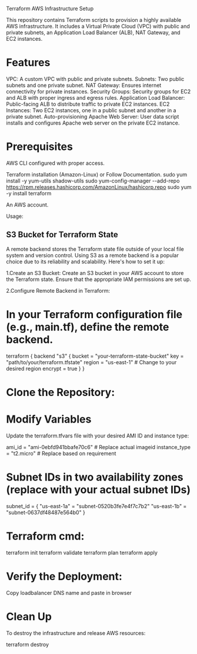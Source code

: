 Terraform AWS Infrastructure Setup

This repository contains Terraform scripts to provision a highly available AWS infrastructure. It includes a Virtual Private Cloud (VPC) with public and private subnets, an Application Load Balancer (ALB), NAT Gateway, and EC2 instances.

# Features

VPC: A custom VPC with public and private subnets.
Subnets: Two public subnets and one private subnet.
NAT Gateway: Ensures internet connectivity for private instances.
Security Groups: Security groups for EC2 and ALB with proper ingress and egress rules.
Application Load Balancer: Public-facing ALB to distribute traffic to private EC2 instances.
EC2 Instances: Two EC2 instances, one in a public subnet and another in a private subnet.
Auto-provisioning Apache Web Server: User data script installs and configures Apache web server on the private EC2 instance.

# Prerequisites

AWS CLI configured with proper access.

Terraform installation (Amazon-Linux) or Follow Documentation.
 sudo yum install -y yum-utils shadow-utils
 sudo yum-config-manager --add-repo https://rpm.releases.hashicorp.com/AmazonLinux/hashicorp.repo
 sudo yum -y install terraform

An AWS account.


Usage:

## S3 Bucket for Terraform State

A remote backend stores the Terraform state file outside of your local file system and version control. Using S3 as a remote backend is a popular choice due to its reliability and scalability. Here's how to set it up:

1.Create an S3 Bucket: Create an S3 bucket in your AWS account to store the Terraform state. Ensure that the appropriate IAM permissions are set up.

2.Configure Remote Backend in Terraform:

# In your Terraform configuration file (e.g., main.tf), define the remote backend.
terraform {
  backend "s3" {
    bucket         = "your-terraform-state-bucket"
    key            = "path/to/your/terraform.tfstate"
    region         = "us-east-1" # Change to your desired region
    encrypt        = true
  }
}


# Clone the Repository:


# Modify Variables
Update the terraform.tfvars file with your desired AMI ID and instance type:

ami_id        = "ami-0ebfd941bbafe70c6" # Replace actual imageid
instance_type = "t2.micro" # Replace based on requirement
# Subnet IDs in two availability zones (replace with your actual subnet IDs)
subnet_id = {
  "us-east-1a" = "subnet-0520b3fe7e4f7c7b2" 
  "us-east-1b" = "subnet-0637df48487e564b0"
}

# Terraform cmd:

terraform init
terraform validate
terraform plan
terraform apply


# Verify the Deployment:
 
Copy loadbalancer DNS name and paste in browser

# Clean Up
To destroy the infrastructure and release AWS resources:

terraform destroy 


